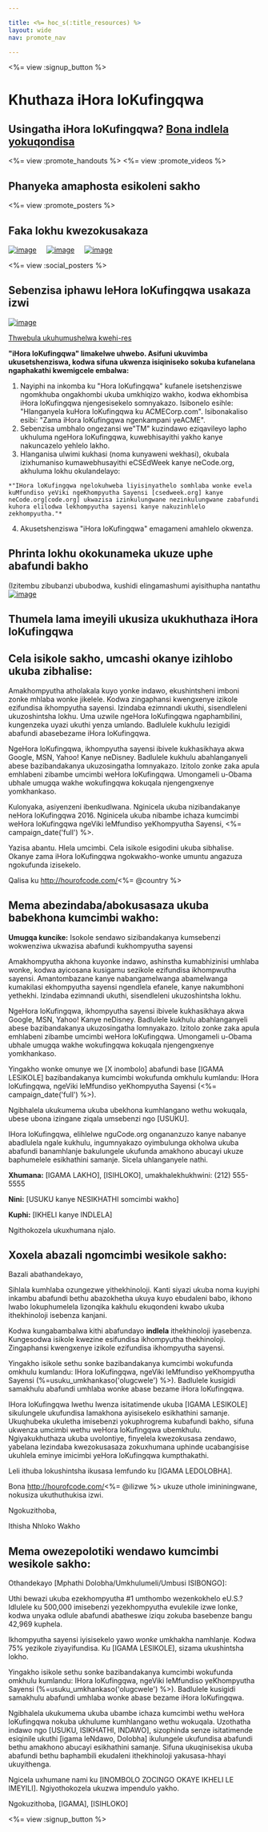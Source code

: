 ```yaml
---

title: <%= hoc_s(:title_resources) %>
layout: wide
nav: promote_nav

---
```


<%= view :signup_button %>

<link rel="stylesheet" type="text/css" href="/css/promote-page.css" />
</link>

# Khuthaza iHora loKufingqwa

## Usingatha iHora loKufingqwa? [Bona indlela yokuqondisa](<%= resolve_url('/how-to') %>)

<%= view :promote_handouts %> <%= view :promote_videos %>

<a id="posters"></a>

## Phanyeka amaphosta esikoleni sakho

<%= view :promote_posters %>

<a id="social"></a>

## Faka lokhu kwezokusakaza

[![image](/images/fit-250/social-1.jpg)](/images/social-1.jpg)&nbsp;&nbsp;&nbsp;&nbsp; [![image](/images/fit-250/social-2.jpg)](/images/social-2.jpg)&nbsp;&nbsp;&nbsp;&nbsp; [![image](/images/fit-250/social-3.jpg)](/images/social-3.jpg)&nbsp;&nbsp;&nbsp;&nbsp;

<%= view :social_posters %>

<a id="logo"></a>

## Sebenzisa iphawu leHora loKufingqwa usakaza izwi

[![image](<%= localized_image('/images/fit-200/hour-of-code-logo.png') %>)](<%= localized_image('/images/hour-of-code-logo.png') %>)

[Thwebula ukuhumushelwa kwehi-res](http://images.code.org/share/hour-of-code-logo.zip)

**"iHora loKufingqwa" limakelwe uhwebo. Asifuni ukuvimba ukusetshenziswa, kodwa sifuna ukwenza isiqiniseko sokuba kufanelana ngaphakathi kwemigcele embalwa:**

  1. Nayiphi na inkomba ku "Hora loKufingqwa" kufanele isetshenziswe ngomkhuba ongakhombi ukuba umkhiqizo wakho, kodwa ekhombisa iHora loKufingqwa njengesisekelo somnyakazo. Isibonelo esihle: "Hlanganyela kuHora loKufingqwa ku ACMECorp.com". Isibonakaliso esibi: "Zama iHora loKufingqwa ngenkampani yeACME".
  2. Sebenzisa umbhalo ongezansi we"TM" kuzindawo eziqavileyo lapho ukhuluma ngeHora loKufingqwa, kuwebhisayithi yakho kanye nakuncazelo yehlelo lakho.
  3. Hlanganisa ulwimi kukhasi (noma kunyaweni wekhasi), okubala izixhumaniso kumawebhusayithi eCSEdWeek kanye neCode.org, akhuluma lokhu okulandelayo:
    
    *"IHora loKufingqwa ngelokuhweba liyisinyathelo somhlaba wonke evela kuMfundiso yeViki ngeKhompyutha Sayensi [csedweek.org] kanye neCode.org[code.org] ukwazisa izinkulungwane nezinkulungwane zabafundi kuhora elilodwa lekhompyutha sayensi kanye nakuzinhlelo zekhompyutha."*

  4. Akusetshenziswa "iHora loKufingqwa" emagameni amahlelo okwenza.

<a id="stickers"></a>

## Phrinta lokhu okokunameka ukuze uphe abafundi bakho

(Izitembu zibubanzi ububodwa, kushidi elingamashumi ayisithupha nantathu  
[![image](/images/fit-250/hour-of-code-stickers.png)](/images/hour-of-code-stickers.pdf)

<a id="sample-emails"></a>

## Thumela lama imeyili ukusiza ukukhuthaza iHora loKufingqwa

<a id="email"></a>

## Cela isikole sakho, umcashi okanye izihlobo ukuba zibhalise:

Amakhompyutha atholakala kuyo yonke indawo, ekushintsheni imboni zonke mhlaba wonke jikelele. Kodwa zingaphansi kwengxenye izikole ezifundisa ikhompyutha sayensi. Izindaba ezimnandi ukuthi, sisendleleni ukuzoshintsha lokhu. Uma uzwile ngeHora loKufingqwa ngaphambilini, kungenzeka uyazi ukuthi yenza umlando. Badlulele kukhulu lezigidi abafundi abasebezame iHora loKufingqwa.

NgeHora loKufingqwa, ikhompyutha sayensi ibivele kukhasikhaya akwa Google, MSN, Yahoo! Kanye neDisney. Badlulele kukhulu abahlanganyeli abese bazibandakanya ukuzosingatha lomnyakazo. Izitolo zonke zaka apula emhlabeni zibambe umcimbi weHora loKufingqwa. Umongameli u-Obama ubhale umugqa wakhe wokufingqwa kokuqala njengengxenye yomkhankaso.

Kulonyaka, asiyenzeni ibenkudlwana. Nginicela ukuba nizibandakanye neHora loKufingqwa 2016. Nginicela ukuba nibambe ichaza kumcimbi weHora loKufingqwa ngeViki leMfundiso yeKhompyutha Sayensi, <%= campaign_date('full') %>.

Yazisa abantu. Hlela umcimbi. Cela isikole esigodini ukuba sibhalise. Okanye zama iHora loKufingqwa ngokwakho-wonke umuntu angazuza ngokufunda izisekelo.

Qalisa ku http://hourofcode.com/<%= @country %>

<a id="media-pitch"></a>

## Mema abezindaba/abokusasaza ukuba babekhona kumcimbi wakho:

**Umugqa kuncike:** Isokole sendawo sizibandakanya kumsebenzi wokwenziwa ukwazisa abafundi kukhompyutha sayensi

Amakhompyutha akhona kuyonke indawo, ashinstha kumabhizinisi umhlaba wonke, kodwa ayicosana kusigamu sezikole ezifundisa ikhompwutha sayensi. Amantombazane kanye nabangamelwanga abamelwanga kumakilasi ekhompyutha sayensi ngendlela efanele, kanye nakumbhoni yethekhi. Izindaba ezimnandi ukuthi, sisendleleni ukuzoshintsha lokhu.

NgeHora loKufingqwa, ikhompyutha sayensi ibivele kukhasikhaya akwa Google, MSN, Yahoo! Kanye neDisney. Badlulele kukhulu abahlanganyeli abese bazibandakanya ukuzosingatha lomnyakazo. Izitolo zonke zaka apula emhlabeni zibambe umcimbi weHora loKufingqwa. Umongameli u-Obama ubhale umugqa wakhe wokufingqwa kokuqala njengengxenye yomkhankaso.

Yingakho wonke omunye we [X inombolo] abafundi base [IGAMA LESIKOLE] bazibandakanya kumcimbi wokufunda omkhulu kumlandu: IHora loKufingqwa, ngeViki leMfundiso yeKhompyutha Sayensi (<%= campaign_date('full') %>).

Ngibhalela ukukumema ukuba ubekhona kumhlangano wethu wokuqala, ubese ubona izingane ziqala umsebenzi ngo [USUKU].

IHora loKufingqwa, elihlelwe nguCode.org ongananzuzo kanye nabanye abadlulela ngale kukhulu, ingumnyakazo oyimbulunga okholwa ukuba abafundi banamhlanje bakulungele ukufunda amakhono abucayi ukuze baphumelele esikhathini samanje. Sicela uhlanganyele nathi.

**Xhumana:** [IGAMA LAKHO], [ISIHLOKO], umakhalekhukhwini: (212) 555-5555

**Nini:** [USUKU kanye NESIKHATHI somcimbi wakho]

**Kuphi:** [IKHELI kanye INDLELA]

Ngithokozela ukuxhumana njalo.

<a id="parents"></a>

## Xoxela abazali ngomcimbi wesikole sakho:

Bazali abathandekayo,

Sihlala kumhlaba ozungezwe yithekhinoloji. Kanti siyazi ukuba noma kuyiphi inkambu abafundi bethu abazokhetha ukuya kuyo ebudaleni babo, ikhono lwabo lokuphumelela lizonqika kakhulu ekuqondeni kwabo ukuba ithekhinoloji isebenza kanjani.

Kodwa kungabambalwa kithi abafundayo **indlela** ithekhinoloji iyasebenza. Kungesodwa isikole kwezine esifundisa ikhompyutha thekhinoloji. Zingaphansi kwengxenye izikole ezifundisa ikhompyutha sayensi.

Yingakho isikole sethu sonke bazibandakanya kumcimbi wokufunda omkhulu kumlandu: IHora loKufingqwa, ngeViki leMfundiso yeKhompyutha Sayensi (%=usuku_umkhankaso('olugcwele') %>). Badlulele kusigidi samakhulu abafundi umhlaba wonke abase bezame iHora loKufingqwa.

IHora loKufingqwa lwethu lwenza isitatimende ukuba [IGAMA LESIKOLE] sikulungele ukufundisa lamakhona ayisisekelo esikhathini samanje. Ukuqhubeka ukuletha imisebenzi yokuphrogrema kubafundi bakho, sifuna ukwenza umcimbi wethu weHora loKufingqwa ubemkhulu. Ngiyakukhuthaza ukuba uvolontiye, finyelela kwezokusasa zendawo, yabelana lezindaba kwezokusasaza zokuxhumana uphinde ucabangisise ukuhlela eminye imicimbi yeHora loKufingqwa kumpthakathi.

Leli ithuba lokushintsha ikusasa lemfundo ku [IGAMA LEDOLOBHA].

Bona http://hourofcode.com/<%= @ilizwe %> ukuze uthole imininingwane, nokusiza ukuthuthukisa izwi.

Ngokuzithoba,

Ithisha Nhloko Wakho

<a id="politicians"></a>

## Mema owezepolotiki wendawo kumcimbi wesikole sakho:

Othandekayo [Mphathi Dolobha/Umkhulumeli/Umbusi ISIBONGO]:

Uthi bewazi ukuba ezekhompyutha #1 umthombo wezenkokhelo eU.S.? Idlulele ku 500,000 imisebenzi yezekhompyutha evulekile izwe lonke, kodwa unyaka odlule abafundi abatheswe iziqu zokuba basebenze bangu 42,969 kuphela.

Ikhompyutha sayensi iyisisekelo yawo *wonke* umkhakha namhlanje. Kodwa 75% yezikole ziyayifundisa. Ku [IGAMA LESIKOLE], sizama ukushintsha lokho.

Yingakho isikole sethu sonke bazibandakanya kumcimbi wokufunda omkhulu kumlandu: IHora loKufingqwa, ngeViki leMfundiso yeKhompyutha Sayensi (%=usuku_umkhankaso('olugcwele') %>). Badlulele kusigidi samakhulu abafundi umhlaba wonke abase bezame iHora loKufingqwa.

Ngibhalela ukukumema ukuba ubambe ichaza kumcimbi wethu weHora loKufingqwa nokuba ukhulume kumhlangano wethu wokuqala. Uzothatha indawo ngo [USUKU, ISIKHATHI, INDAWO], sizophinda senze isitatimende esiqinile ukuthi [igama leNdawo, Dolobha] ikulungele ukufundisa abafundi bethu amakhono abucayi esikhathini samanje. Sifuna ukuqinisekisa ukuba abafundi bethu baphambili ekudaleni ithekhinoloji yakusasa-hhayi ukuyithenga.

Ngicela uxhumane nami ku [INOMBOLO ZOCINGO OKAYE IKHELI LE IMEYILI]. Ngiyothokozela ukuzwa impendulo yakho.

Ngokuzithoba, [IGAMA], [ISIHLOKO]

<%= view :signup_button %>